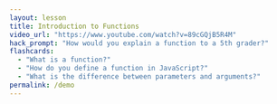 ```yaml
---
layout: lesson
title: Introduction to Functions
video_url: "https://www.youtube.com/watch?v=89cGQjB5R4M"
hack_prompt: "How would you explain a function to a 5th grader?"
flashcards:
  - "What is a function?"
  - "How do you define a function in JavaScript?"
  - "What is the difference between parameters and arguments?"
permalink: /demo
---
```

